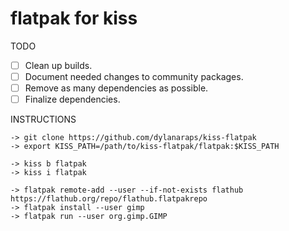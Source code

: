 # flatpak for kiss

TODO

- [ ] Clean up builds.
- [ ] Document needed changes to community packages.
- [ ] Remove as many dependencies as possible.
- [ ] Finalize dependencies.

INSTRUCTIONS

```
-> git clone https://github.com/dylanaraps/kiss-flatpak
-> export KISS_PATH=/path/to/kiss-flatpak/flatpak:$KISS_PATH

-> kiss b flatpak
-> kiss i flatpak

-> flatpak remote-add --user --if-not-exists flathub https://flathub.org/repo/flathub.flatpakrepo
-> flatpak install --user gimp
-> flatpak run --user org.gimp.GIMP
```

